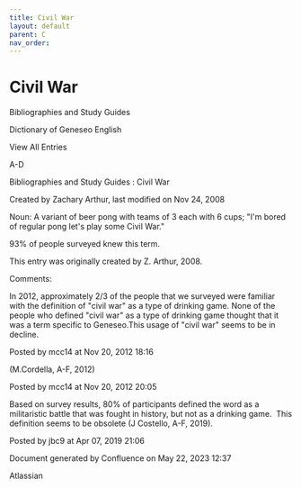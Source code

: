 ```yaml
---
title: Civil War
layout: default
parent: C
nav_order:
---
```


# Civil War

Bibliographies and Study Guides

Dictionary of Geneseo English

View All Entries

A-D

Bibliographies and Study Guides : Civil War

Created by  Zachary Arthur, last modified on Nov 24, 2008

Noun: A variant of beer pong with teams of 3 each with 6 cups; &quot;I'm bored of regular pong let's play some Civil War.&quot;

93% of people surveyed knew this term.

This entry was originally created by Z. Arthur, 2008.

Comments:

In 2012, approximately 2/3 of the people that we surveyed were familiar with the definition of &quot;civil war&quot; as a type of drinking game. None of the people who defined &quot;civil war&quot; as a type of drinking game thought that it was a term specific to Geneseo.This usage of &quot;civil war&quot; seems to be in decline.

Posted by mcc14 at Nov 20, 2012 18:16

(M.Cordella, A-F, 2012)

Posted by mcc14 at Nov 20, 2012 20:05

Based on survey results, 80% of participants defined the word as a militaristic battle that was fought in history, but not as a drinking game.  This definition seems to be obsolete (J Costello, A-F, 2019).

Posted by jbc9 at Apr 07, 2019 21:06

Document generated by Confluence on May 22, 2023 12:37

Atlassian
